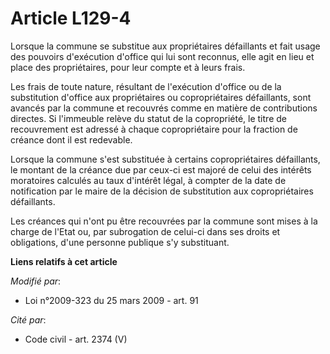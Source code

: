 # Article L129-4

Lorsque la commune se substitue aux propriétaires défaillants et fait usage des pouvoirs d'exécution d'office qui lui sont
reconnus, elle agit en lieu et place des propriétaires, pour leur compte et à leurs frais.

Les frais de toute nature, résultant de l'exécution d'office ou de la substitution d'office aux propriétaires ou
copropriétaires défaillants, sont avancés par la commune et recouvrés comme en matière de contributions directes. Si
l'immeuble relève du statut de la copropriété, le titre de recouvrement est adressé à chaque copropriétaire pour la fraction
de créance dont il est redevable.

Lorsque la commune s'est substituée à certains copropriétaires défaillants, le montant de la créance due par ceux-ci est
majoré de celui des intérêts moratoires calculés au taux d'intérêt légal, à compter de la date de notification par le maire
de la décision de substitution aux copropriétaires défaillants. 

Les créances qui n'ont pu être recouvrées par la commune sont mises à la charge de l'Etat ou, par subrogation de celui-ci
dans ses droits et obligations, d'une personne publique s'y substituant.

**Liens relatifs à cet article**

_Modifié par_:

  - Loi n°2009-323 du 25 mars 2009 - art. 91

_Cité par_:

  - Code civil - art. 2374 (V)
